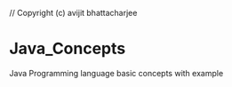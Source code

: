 // Copyright (c) avijit bhattacharjee
# Java_Concepts
Java Programming language basic concepts with example
